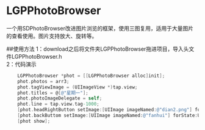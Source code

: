# LGPPhotoBrowser
一个用SDPhotoBrowser改进图片浏览的框架，使用三图复用，适用于大量图片的查看使用。图片支持放大、旋转等。<br>

##使用方法
1：download之后将文件夹LGPPhotoBrowser拖进项目，导入头文件LGPPhotoBrowser.h<br>
2：代码演示
```objective-c
    LGPPhotoBrowser *phot = [[LGPPhotoBrowser alloc]init];
    phot.photos = arr3;
    phot.tagViewImage = (UIImageView *)tap.view;
    phot.titles = @[@"星期一"];
    phot.photoImageDelegate = self;
    phot.line = tap.view.tag-1000;
    [phot.headRightButton setImage:[UIImage imageNamed:@"dian2.png"] forState:UIControlStateNormal];;
    [phot.backButtom setImage:[UIImage imageNamed:@"fanhui"] forState:UIControlStateNormal];
    [phot show];
```
